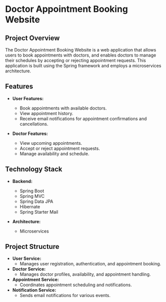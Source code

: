 # Doctor Appointment Booking Website

## Project Overview
The Doctor Appointment Booking Website is a web application that allows users to book appointments with doctors, and enables doctors to manage their schedules by accepting or rejecting appointment requests. This application is built using the Spring framework and employs a microservices architecture.

## Features
- **User Features:**
  - Book appointments with available doctors.
  - View appointment history.
  - Receive email notifications for appointment confirmations and cancellations.

- **Doctor Features:**
  - View upcoming appointments.
  - Accept or reject appointment requests.
  - Manage availability and schedule.

## Technology Stack
- **Backend:**
  - Spring Boot
  - Spring MVC
  - Spring Data JPA
  - Hibernate
  - Spring Starter Mail

- **Architecture:**
  - Microservices

## Project Structure
- **User Service:**
  - Manages user registration, authentication, and appointment booking.
- **Doctor Service:**
  - Manages doctor profiles, availability, and appointment handling.
- **Appointment Service:**
  - Coordinates appointment scheduling and notifications.
- **Notification Service:**
  - Sends email notifications for various events.

